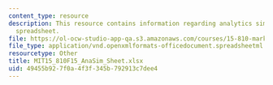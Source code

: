 ```yaml
---
content_type: resource
description: This resource contains information regarding analytics simulated store
  spreadsheet.
file: https://ol-ocw-studio-app-qa.s3.amazonaws.com/courses/15-810-marketing-management-analytics-frameworks-and-applications-fall-2015/49455b927f0a4f3f345b792913c7dee4_MIT15_810F15_AnaSim_Sheet.xlsx
file_type: application/vnd.openxmlformats-officedocument.spreadsheetml.sheet
resourcetype: Other
title: MIT15_810F15_AnaSim_Sheet.xlsx
uid: 49455b92-7f0a-4f3f-345b-792913c7dee4
---
```

